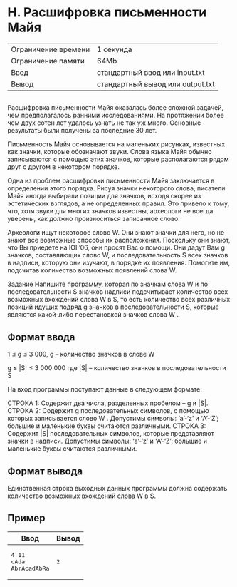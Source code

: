 <div class="problem-statement">
   <div class="header">
      <h1 class="title">H. Расшифровка письменности Майя</h1>
      <table>
         <tr class="time-limit">
            <td class="property-title">Ограничение времени</td>
            <td>1&nbsp;секунда</td>
         </tr>
         <tr class="memory-limit">
            <td class="property-title">Ограничение памяти</td>
            <td>64Mb</td>
         </tr>
         <tr class="input-file">
            <td class="property-title">Ввод</td>
            <td colspan="1">стандартный ввод или input.txt</td>
         </tr>
         <tr class="output-file">
            <td class="property-title">Вывод</td>
            <td colspan="1">стандартный вывод или output.txt</td>
         </tr>
      </table>
   </div>
   <h2></h2>
   <div class="legend"><span style="">
         <p>Расшифровка письменности Майя оказалась более сложной задачей, чем предполагалось ранними исследованиями. На протяжении более
            чем двух сотен лет удалось узнать не так уж много. Основные результаты были получены за последние 30 лет. 
         </p></span><p>Письменность Майя основывается на маленьких рисунках, известных как значки, которые обозначают звуки. Слова языка Майя обычно
         записываются с помощью этих значков, которые располагаются рядом друг с другом в некотором порядке. 
      </p>
      <p>Одна из проблем расшифровки письменности Майя заключается в определении этого порядка. Рисуя значки некоторого слова, писатели
         Майя иногда выбирали позиции для значков, исходя скорее из эстетических взглядов, а не определенных правил. Это привело к
         тому, что, хотя звуки для многих значков известны, археологи не всегда уверены, как должно произноситься записанное слово.
      </p>
      <p>Археологи ищут некоторое слово W. Они знают значки для него, но не знают все возможные способы их расположения. Поскольку
         они знают, что Вы приедете на IOI ’06, они просят Вас о помощи. Они дадут Вам g значков, составляющих слово W, и последовательность
         S всех значков в надписи, которую они изучают, в порядке их появления. Помогите им, подсчитав количество возможных появлений
         слова W. 
      </p>
      <p>Задание Напишите программу, которая по значкам слова W и по последовательности S значков надписи подсчитывает количество всех
         возможных вхождений слова W в S, то есть количество всех различных позиций идущих подряд g значков в последовательности S,
         которые являются какой-либо перестановкой значков слова W .
      </p>
   </div>
   <h2>Формат ввода</h2>
   <div class="input-specification"><span style="">
         <p>1 ≤ g ≤ 3 000, g – количество значков в слове W </p></span><p>g ≤ |S| ≤ 3 000 000 где |S| – количество значков в последовательности S </p>
      <p>На вход программы поступают данные в следующем формате: </p>
      <p>СТРОКА 1: Содержит два числа, разделенных пробелом – g и |S|. СТРОКА 2: Содержит g последовательных символов, с помощью которых
         записывается слово W . Допустимы символы: ‘a’-‘z’ и ‘A’-‘Z’; большие и маленькие буквы считаются различными. СТРОКА 3: Содержит
         |S| последовательных символов, которые представляют значки в надписи. Допустимы символы: ‘a’-‘z’ и ‘A’-‘Z’; большие и маленькие
         буквы считаются различными.
      </p>
   </div>
   <h2>Формат вывода</h2>
   <div class="output-specification"><span style="">
         <p>Единственная строка выходных данных программы должна содержать количество возможных вхождений слова W в S. </p></span><p></p>
   </div>
   <h2>Пример</h2>
   <table class="sample-tests">
      <thead>
         <tr>
            <th>Ввод</th>
            <th>Вывод</th>
         </tr>
      </thead>
      <tbody>
         <tr>
            <td><pre>4 11
cAda
AbrAcadAbRa
</pre></td>
            <td><pre>2
</pre></td>
         </tr>
      </tbody>
   </table>
</div></div>
